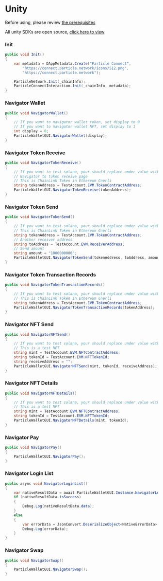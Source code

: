 # Unity

Before using, please review [the prerequisites](../../dashboard/unity-sdk-prerequisites.md)

All unity SDKs are open source, [click here to view](https://github.com/Particle-Network/particle-unity)

### Init

```csharp
public void Init()
{
    var metadata = DAppMetadata.Create("Particle Connect",
        "https://connect.particle.network/icons/512.png",
        "https://connect.particle.network");

    ParticleNetwork.Init(_chainInfo);
    ParticleConnectInteraction.Init(_chainInfo, metadata);
}
```

### Navigator Wallet

```csharp
public void NavigatorWallet()
{
    // If you want to navigator wallet token, set display to 0
    // If you want to navigator wallet NFT, set display to 1
    int display = 0;
    ParticleWalletGUI.NavigatorWallet(display);
}
```

### Navigator Token Receive

```csharp
public void NavigatorTokenReceive()
{
    // If you want to test solana, your should replace under value with solana test account.
    // Navigator to token receive page
    // This is ChainLink Token in Ethereum Gnerli
    string tokenAddress = TestAccount.EVM.TokenContractAddress;
    ParticleWalletGUI.NavigatorTokenReceive(tokenAddress);
}
```

### Navigator Token Send

```csharp
public void NavigatorTokenSend()
{
    // If you want to test solana, your should replace under value with solana test account.
    // This is ChainLink Token in Ethereum Gnerli
    string tokenAddress = TestAccount.EVM.TokenContractAddress;
    // Another receiver address
    string toAddress = TestAccount.EVM.ReceiverAddress;
    // Send amount
    string amount = "1000000000";
    ParticleWalletGUI.NavigatorTokenSend(tokenAddress, toAddress, amount);
}
```

### Navigator Token Transaction Records

```csharp
public void NavigatorTokenTransactionRecords()
{
    // If you want to test solana, your should replace under value with solana test account.
    // This is ChainLink Token in Ethereum Gnerli
    string tokenAddress = TestAccount.EVM.TokenContractAddress;
    ParticleWalletGUI.NavigatorTokenTransactionRecords(tokenAddress);
}
```

### Navigator NFT Send

```csharp
public void NavigatorNFTSend()
{
    // If you want to test solana, your should replace under value with solana test account.
    // This is a test NFT
    string mint = TestAccount.EVM.NFTContractAddress;
    string tokenId = TestAccount.EVM.NFTTokenId;
    string receiveAddress = "";
    ParticleWalletGUI.NavigatorNFTSend(mint, tokenId, receiveAddress);
}
```

### Navigator NFT Details

```csharp
public void NavigatorNFTDetails()
{
    // If you want to test solana, your should replace under value with solana test account.
    // This is a test NFT
    string mint = TestAccount.EVM.NFTContractAddress;
    string tokenId = TestAccount.EVM.NFTTokenId;
    ParticleWalletGUI.NavigatorNFTDetails(mint, tokenId);
}
```

### Navigator Pay

```csharp
public void NavigatorPay()
{
    ParticleWalletGUI.NavigatorPay();
}
```

### Navigator Login List

```csharp
public async void NavigatorLoginList()
{
    var nativeResultData = await ParticleWalletGUI.Instance.NavigatorLoginList();
    if (nativeResultData.isSuccess)
    {
        Debug.Log(nativeResultData.data);
    }
    else
    {
        var errorData = JsonConvert.DeserializeObject<NativeErrorData>(nativeResultData.data);
        Debug.Log(errorData);
    }
}
```

### Navigator Swap

```csharp
public void NavigatorSwap()
{
    ParticleWalletGUI.NavigatorSwap();
}
```
